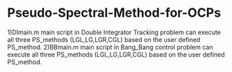 # Pseudo-Spectral-Method-for-OCPs
1)DImain.m main script in Double Integrator Tracking problem can execute all three PS_methods (LGL,LG,LGR,CGL) based on the user defined PS_method.
2)BBmain.m main script in Bang_Bang control problem can execute all three PS_methods (LGL,LG,LGR,CGL) based on the user defined PS_method.
